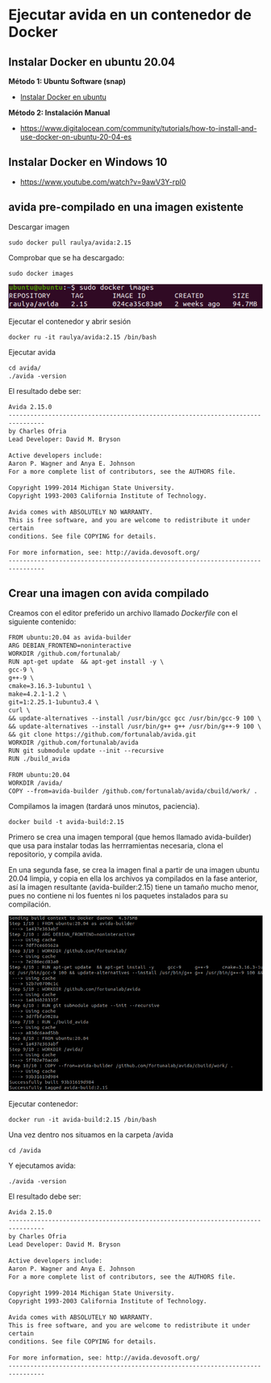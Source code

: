 # Ejecutar avida en un contenedor de Docker

## Instalar Docker en ubuntu 20.04

**Método 1: Ubuntu Software (snap)**

- [Instalar Docker en ubuntu](instalar_docker_en_ubuntu.md)

**Método 2: Instalación Manual**

- https://www.digitalocean.com/community/tutorials/how-to-install-and-use-docker-on-ubuntu-20-04-es

## Instalar Docker en Windows 10

- https://www.youtube.com/watch?v=9awV3Y-rpI0


## avida pre-compilado en una imagen existente

Descargar imagen

```
sudo docker pull raulya/avida:2.15
```

Comprobar que se ha descargado:

```
sudo docker images
```

![](img/docker_avida_1.png)

Ejecutar el contenedor y abrir sesión

```
docker ru -it raulya/avida:2.15 /bin/bash
```

Ejecutar avida

```
cd avida/
./avida -version
```

El resultado debe ser:

    Avida 2.15.0
    --------------------------------------------------------------------------------
    by Charles Ofria
    Lead Developer: David M. Bryson

    Active developers include:
    Aaron P. Wagner and Anya E. Johnson
    For a more complete list of contributors, see the AUTHORS file.

    Copyright 1999-2014 Michigan State University.
    Copyright 1993-2003 California Institute of Technology.

    Avida comes with ABSOLUTELY NO WARRANTY.
    This is free software, and you are welcome to redistribute it under certain
    conditions. See file COPYING for details.

    For more information, see: http://avida.devosoft.org/
    --------------------------------------------------------------------------------
    
    
## Crear una imagen con avida compilado

Creamos con el editor preferido un archivo llamado *Dockerfile* con el siguiente contenido:

```
FROM ubuntu:20.04 as avida-builder
ARG DEBIAN_FRONTEND=noninteractive
WORKDIR /github.com/fortunalab/
RUN apt-get update  && apt-get install -y \
gcc-9 \
g++-9 \
cmake=3.16.3-1ubuntu1 \
make=4.2.1-1.2 \
git=1:2.25.1-1ubuntu3.4 \
curl \
&& update-alternatives --install /usr/bin/gcc gcc /usr/bin/gcc-9 100 \
&& update-alternatives --install /usr/bin/g++ g++ /usr/bin/g++-9 100 \ 
&& git clone https://github.com/fortunalab/avida.git
WORKDIR /github.com/fortunalab/avida
RUN git submodule update --init --recursive
RUN ./build_avida

FROM ubuntu:20.04
WORKDIR /avida/
COPY --from=avida-builder /github.com/fortunalab/avida/cbuild/work/ .
```

Compilamos la imagen (tardará unos minutos, paciencia).

```
docker build -t avida-build:2.15
```

Primero se crea una imagen temporal (que hemos llamado avida-builder) que usa para instalar todas las herrramientas necesaria, clona el repositorio, y compila avida.

En una segunda fase, se crea la imagen final a partir de una imagen ubuntu 20.04 limpia, y copia en ella los archivos ya compilados en la fase anterior, así la imagen resultante (avida-builder:2.15) tiene un tamaño mucho menor, pues no contiene ni los fuentes ni los paquetes instalados para su compilación.


![](img/docker_avida_2.png)


Ejecutar contenedor:

```
docker run -it avida-build:2.15 /bin/bash
```

Una vez dentro nos situamos en la carpeta /avida

```
cd /avida
```

Y ejecutamos avida:

```
./avida -version
```

El resultado debe ser:

    Avida 2.15.0
    --------------------------------------------------------------------------------
    by Charles Ofria
    Lead Developer: David M. Bryson

    Active developers include:
    Aaron P. Wagner and Anya E. Johnson
    For a more complete list of contributors, see the AUTHORS file.

    Copyright 1999-2014 Michigan State University.
    Copyright 1993-2003 California Institute of Technology.

    Avida comes with ABSOLUTELY NO WARRANTY.
    This is free software, and you are welcome to redistribute it under certain
    conditions. See file COPYING for details.

    For more information, see: http://avida.devosoft.org/
    --------------------------------------------------------------------------------
